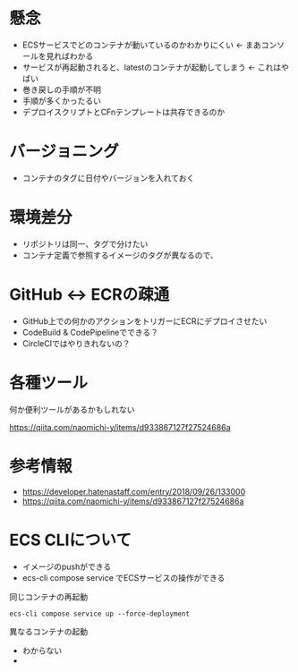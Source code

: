 
# 懸念
 - ECSサービスでどのコンテナが動いているのかわかりにくい <- まあコンソールを見ればわかる
 - サービスが再起動されると、latestのコンテナが起動してしまう <- これはやばい
 - 巻き戻しの手順が不明
 - 手順が多くかったるい
 - デプロイスクリプトとCFnテンプレートは共存できるのか

# バージョニング

 - コンテナのタグに日付やバージョンを入れておく

# 環境差分

 - リポジトリは同一、タグで分けたい
 - コンテナ定義で参照するイメージのタグが異なるので、

# GitHub <-> ECRの疎通
 - GitHub上での何かのアクションをトリガーにECRにデプロイさせたい
 - CodeBuild & CodePipelineでできる？
 - CircleCIではやりきれないの？

# 各種ツール

何か便利ツールがあるかもしれない

https://qiita.com/naomichi-y/items/d933867127f27524686a

# 参考情報
 - https://developer.hatenastaff.com/entry/2018/09/26/133000
 - https://qiita.com/naomichi-y/items/d933867127f27524686a

# ECS CLIについて

 - イメージのpushができる
 - ecs-cli compose service でECSサービスの操作ができる

同じコンテナの再起動

```
ecs-cli compose service up --force-deployment
```

異なるコンテナの起動

 - わからない
 - 
